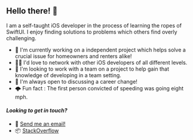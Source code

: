 
## Hello there! 👋

I am a self-taught iOS developer in the process of learning the ropes of SwiftUI. I enjoy finding solutions to problems which others find overly challenging. 

- 🔎 I'm currently working on a independent project which helps solve a crucial issue for homeowners and renters alike!
- 🏃‍♂️ I'd love to network with other iOS developers of all different levels.
- 📰 I'm looking to work with a team on a project to help gain that knowledge of developing in a team setting.
- 👮 I'm always open to discussing a career change!
- 🌩️ Fun fact : The first person convicted of speeding was going eight mph.
#### _Looking to get in touch?_

- :email: [Send me an email!](halluxdev@gmail.com)
- :package: [StackOverflow](https://stackoverflow.com/users/14128044/hallux)


